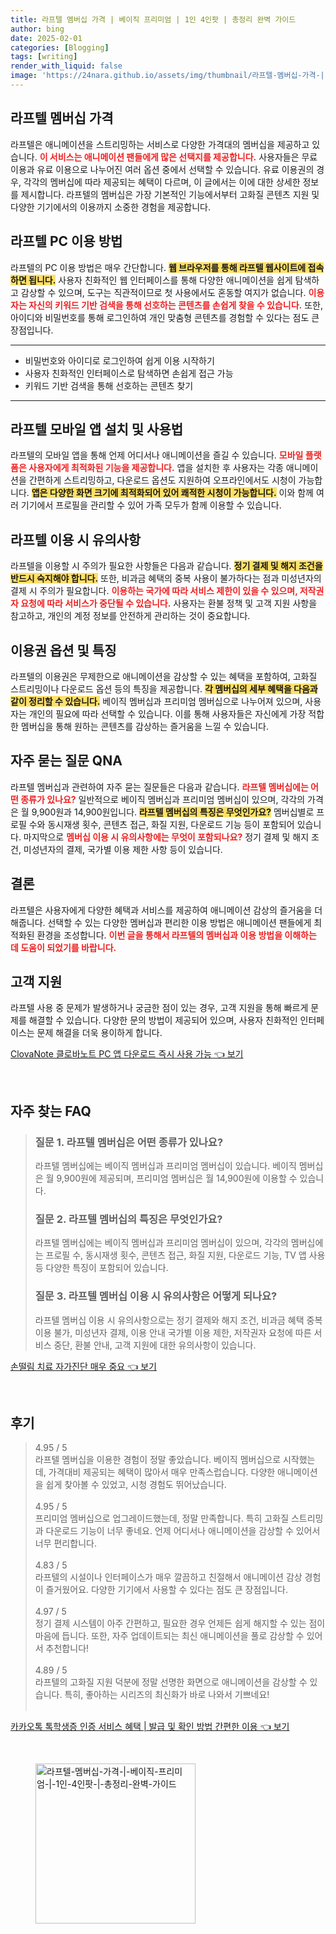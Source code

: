 ```yaml
---
title: 라프텔 멤버십 가격 | 베이직 프리미엄 | 1인 4인팟 | 총정리 완벽 가이드
author: bing
date: 2025-02-01
categories: [Blogging]
tags: [writing]
render_with_liquid: false
image: 'https://24nara.github.io/assets/img/thumbnail/라프텔-멤버십-가격-|-베이직-프리미엄-|-1인-4인팟-|-총정리-완벽-가이드.webp'
---
```



<h2 id='라프텔_멤버십_가격'>라프텔 멤버십 가격</h2>

<p>라프텔은 애니메이션을 스트리밍하는 서비스로 다양한 가격대의 멤버십을 제공하고 있습니다. <b><span style="color: #ee2323;">이 서비스는 애니메이션 팬들에게 많은 선택지를 제공합니다.</span></b> 사용자들은 무료 이용과 유료 이용으로 나누어진 여러 옵션 중에서 선택할 수 있습니다. 유료 이용권의 경우, 각각의 멤버십에 따라 제공되는 혜택이 다르며, 이 글에서는 이에 대한 상세한 정보를 제시합니다. 라프텔의 멤버십은 가장 기본적인 기능에서부터 고화질 콘텐츠 지원 및 다양한 기기에서의 이용까지 소중한 경험을 제공합니다.</p>

<h2 id='라프텔_PC_이용_방법'>라프텔 PC 이용 방법</h2>

<p>라프텔의 PC 이용 방법은 매우 간단합니다. <b><span style="background-color: #ffe066;">웹 브라우저를 통해 라프텔 웹사이트에 접속하면 됩니다.</span></b> 사용자 친화적인 웹 인터페이스를 통해 다양한 애니메이션을 쉽게 탐색하고 감상할 수 있으며, 도구는 직관적이므로 첫 사용에서도 혼동할 여지가 없습니다. <b><span style="color: #ee2323;">이용자는 자신의 키워드 기반 검색을 통해 선호하는 콘텐츠를 손쉽게 찾을 수 있습니다.</span></b> 또한, 아이디와 비밀번호를 통해 로그인하여 개인 맞춤형 콘텐츠를 경험할 수 있다는 점도 큰 장점입니다.</p>

<hr />

<ul>
    <li>비밀번호와 아이디로 로그인하여 쉽게 이용 시작하기</li>
    <li>사용자 친화적인 인터페이스로 탐색하면 손쉽게 접근 가능</li>
    <li>키워드 기반 검색을 통해 선호하는 콘텐츠 찾기</li>
</ul>

<hr />

<h2 id='모바일_앱_설치_및_사용법'>라프텔 모바일 앱 설치 및 사용법</h2>

<p>라프텔의 모바일 앱을 통해 언제 어디서나 애니메이션을 즐길 수 있습니다. <b><span style="color: #ee2323;">모바일 플랫폼은 사용자에게 최적화된 기능을 제공합니다.</span></b> 앱을 설치한 후 사용자는 각종 애니메이션을 간편하게 스트리밍하고, 다운로드 옵션도 지원하여 오프라인에서도 시청이 가능합니다. <b><span style="background-color: #ffe066;">앱은 다양한 화면 크기에 최적화되어 있어 쾌적한 시청이 가능합니다.</span></b> 이와 함께 여러 기기에서 프로필을 관리할 수 있어 가족 모두가 함께 이용할 수 있습니다.</p>

<h2 id='이용_시_유의사항'>라프텔 이용 시 유의사항</h2>

<p>라프텔을 이용할 시 주의가 필요한 사항들은 다음과 같습니다. <b><span style="background-color: #ffe066;">정기 결제 및 해지 조건을 반드시 숙지해야 합니다.</span></b> 또한, 비과금 혜택의 중복 사용이 불가하다는 점과 미성년자의 결제 시 주의가 필요합니다. <b><span style="color: #ee2323;">이용하는 국가에 따라 서비스 제한이 있을 수 있으며, 저작권자 요청에 따라 서비스가 중단될 수 있습니다.</span></b> 사용자는 환불 정책 및 고객 지원 사항을 참고하고, 개인의 계정 정보를 안전하게 관리하는 것이 중요합니다.</p>

<h2 id='이용권_옵션_및_특징'>이용권 옵션 및 특징</h2>

<p>라프텔의 이용권은 무제한으로 애니메이션을 감상할 수 있는 혜택을 포함하여, 고화질 스트리밍이나 다운로드 옵션 등의 특징을 제공합니다. <b><span style="background-color: #ffe066;">각 멤버십의 세부 혜택을 다음과 같이 정리할 수 있습니다.</span></b> 베이직 멤버십과 프리미엄 멤버십으로 나누어져 있으며, 사용자는 개인의 필요에 따라 선택할 수 있습니다. 이를 통해 사용자들은 자신에게 가장 적합한 멤버십을 통해 원하는 콘텐츠를 감상하는 즐거움을 느낄 수 있습니다.</p>

<h2 id='자주_묻는_질문'>자주 묻는 질문 QNA</h2>

<p>라프텔 멤버십과 관련하여 자주 묻는 질문들은 다음과 같습니다. <b><span style="color: #ee2323;">라프텔 멤버십에는 어떤 종류가 있나요?</span></b> 일반적으로 베이직 멤버십과 프리미엄 멤버십이 있으며, 각각의 가격은 월 9,900원과 14,900원입니다. <b><span style="background-color: #ffe066;">라프텔 멤버십의 특징은 무엇인가요?</span></b> 멤버십별로 프로필 수와 동시재생 횟수, 콘텐츠 접근, 화질 지원, 다운로드 기능 등이 포함되어 있습니다. 마지막으로 <b><span style="color: #ee2323;">멤버십 이용 시 유의사항에는 무엇이 포함되나요?</span></b> 정기 결제 및 해지 조건, 미성년자의 결제, 국가별 이용 제한 사항 등이 있습니다.</p>

<h2 id='결론'>결론</h2>

<p>라프텔은 사용자에게 다양한 혜택과 서비스를 제공하여 애니메이션 감상의 즐거움을 더해줍니다. 선택할 수 있는 다양한 멤버십과 편리한 이용 방법은 애니메이션 팬들에게 최적화된 환경을 조성합니다. <b><span style="color: #ee2323;">이번 글을 통해서 라프텔의 멤버십과 이용 방법을 이해하는 데 도움이 되었기를 바랍니다.</span></b></p>

<h2 id='고객_지원'>고객 지원</h2>

<p>라프텔 사용 중 문제가 발생하거나 궁금한 점이 있는 경우, 고객 지원을 통해 빠르게 문제를 해결할 수 있습니다. 다양한 문의 방법이 제공되어 있으며, 사용자 친화적인 인터페이스는 문제 해결을 더욱 용이하게 합니다.</p>


<p><a class="click-button" title="ClovaNote 클로바노트 PC 앱 다운로드 즉시 사용 가능" href="https://24nara.github.io/posts/ClovaNote-%ED%81%B4%EB%A1%9C%EB%B0%94%EB%85%B8%ED%8A%B8-PC-%EC%95%B1-%EB%8B%A4%EC%9A%B4%EB%A1%9C%EB%93%9C-%EC%A6%89%EC%8B%9C-%EC%82%AC%EC%9A%A9-%EA%B0%80%EB%8A%A5/" rel="dofollow">ClovaNote 클로바노트 PC 앱 다운로드 즉시 사용 가능 👈 보기</a></p><br>
<h2 id='자주_찾는_FAQ'>자주 찾는 FAQ</h2>
<div itemscope="" itemtype="https://schema.org/FAQPage"> 
<blockquote> 
<div itemscope="" itemprop="mainEntity" itemtype="https://schema.org/Question"> 
<h3 itemprop="name">질문 1. 라프텔 멤버십은 어떤 종류가 있나요?</h3> 
<div itemscope="" itemprop="acceptedAnswer" itemtype="https://schema.org/Answer"> 
<span itemprop="text"> 
<p>라프텔 멤버십에는 베이직 멤버십과 프리미엄 멤버십이 있습니다. 베이직 멤버십은 월 9,900원에 제공되며, 프리미엄 멤버십은 월 14,900원에 이용할 수 있습니다.</p> 
</span> 
</div> 
</div> 

<div itemscope="" itemprop="mainEntity" itemtype="https://schema.org/Question"> 
<h3 itemprop="name">질문 2. 라프텔 멤버십의 특징은 무엇인가요?</h3> 
<div itemscope="" itemprop="acceptedAnswer" itemtype="https://schema.org/Answer"> 
<span itemprop="text"> 
<p>라프텔 멤버십에는 베이직 멤버십과 프리미엄 멤버십이 있으며, 각각의 멤버십에는 프로필 수, 동시재생 횟수, 콘텐츠 접근, 화질 지원, 다운로드 기능, TV 앱 사용 등 다양한 특징이 포함되어 있습니다.</p> 
</span> 
</div> 
</div> 

<div itemscope="" itemprop="mainEntity" itemtype="https://schema.org/Question"> 
<h3 itemprop="name">질문 3. 라프텔 멤버십 이용 시 유의사항은 어떻게 되나요?</h3> 
<div itemscope="" itemprop="acceptedAnswer" itemtype="https://schema.org/Answer"> 
<span itemprop="text"> 
<p>라프텔 멤버십 이용 시 유의사항으로는 정기 결제와 해지 조건, 비과금 혜택 중복 이용 불가, 미성년자 결제, 이용 안내 국가별 이용 제한, 저작권자 요청에 따른 서비스 중단, 환불 안내, 고객 지원에 대한 유의사항이 있습니다.</p> 
</span> 
</div> 
</div> 
</blockquote> 
</div>
<p><a class="click-button" title="손떨림 치료 자가진단 매우 중요" href="https://24nara.github.io/posts/%EC%86%90%EB%96%A8%EB%A6%BC-%EC%B9%98%EB%A3%8C-%EC%9E%90%EA%B0%80%EC%A7%84%EB%8B%A8-%EB%A7%A4%EC%9A%B0-%EC%A4%91%EC%9A%94/" rel="dofollow">손떨림 치료 자가진단 매우 중요 👈 보기</a></p><br>
<h2 id='후기'>후기</h2>
<div itemscope itemtype="https://schema.org/Product">
  <blockquote>
  <div itemprop="review" itemscope itemtype="https://schema.org/Review">
      <div itemprop="reviewRating" itemscope itemtype="https://schema.org/Rating"> <span itemprop="ratingValue">4.95</span> / <span itemprop="bestRating">5</span> </div>
      <span itemprop="reviewBody">라프텔 멤버십을 이용한 경험이 정말 좋았습니다. 베이직 멤버십으로 시작했는데, 가격대비 제공되는 혜택이 많아서 매우 만족스럽습니다. 다양한 애니메이션을 쉽게 찾아볼 수 있었고, 시청 경험도 뛰어났습니다.</span>
  </div>
  <br>
  <div itemprop="review" itemscope itemtype="https://schema.org/Review">
      <div itemprop="reviewRating" itemscope itemtype="https://schema.org/Rating"> <span itemprop="ratingValue">4.95</span> / <span itemprop="bestRating">5</span> </div>
      <span itemprop="reviewBody">프리미엄 멤버십으로 업그레이드했는데, 정말 만족합니다. 특히 고화질 스트리밍과 다운로드 기능이 너무 좋네요. 언제 어디서나 애니메이션을 감상할 수 있어서 너무 편리합니다.</span>
  </div>
  <br>
  <div itemprop="review" itemscope itemtype="https://schema.org/Review">
      <div itemprop="reviewRating" itemscope itemtype="https://schema.org/Rating"> <span itemprop="ratingValue">4.83</span> / <span itemprop="bestRating">5</span> </div>
      <span itemprop="reviewBody">라프텔의 시설이나 인터페이스가 매우 깔끔하고 친절해서 애니메이션 감상 경험이 즐거웠어요. 다양한 기기에서 사용할 수 있다는 점도 큰 장점입니다.</span>
  </div>
  <br>
  <div itemprop="review" itemscope itemtype="https://schema.org/Review">
      <div itemprop="reviewRating" itemscope itemtype="https://schema.org/Rating"> <span itemprop="ratingValue">4.97</span> / <span itemprop="bestRating">5</span> </div>
      <span itemprop="reviewBody">정기 결제 시스템이 아주 간편하고, 필요한 경우 언제든 쉽게 해지할 수 있는 점이 마음에 듭니다. 또한, 자주 업데이트되는 최신 애니메이션을 풀로 감상할 수 있어서 추천합니다!</span>
  </div>
  <br>
  <div itemprop="review" itemscope itemtype="https://schema.org/Review">
      <div itemprop="reviewRating" itemscope itemtype="https://schema.org/Rating"> <span itemprop="ratingValue">4.89</span> / <span itemprop="bestRating">5</span> </div>
      <span itemprop="reviewBody">라프텔의 고화질 지원 덕분에 정말 선명한 화면으로 애니메이션을 감상할 수 있습니다. 특히, 좋아하는 시리즈의 최신화가 바로 나와서 기쁘네요!</span>
  </div>
  <br>
  </blockquote>
</div>
<p><a class="click-button" title="카카오톡 톡학생증 인증 서비스 혜택 | 발급 및 확인 방법 간편한 이용" href="https://24nara.github.io/posts/%EC%B9%B4%EC%B9%B4%EC%98%A4%ED%86%A1-%ED%86%A1%ED%95%99%EC%83%9D%EC%A6%9D-%EC%9D%B8%EC%A6%9D-%EC%84%9C%EB%B9%84%EC%8A%A4-%ED%98%9C%ED%83%9D-%EB%B0%9C%EA%B8%89-%EB%B0%8F-%ED%99%95%EC%9D%B8-%EB%B0%A9%EB%B2%95-%EA%B0%84%ED%8E%B8%ED%95%9C-%EC%9D%B4%EC%9A%A9/" rel="dofollow">카카오톡 톡학생증 인증 서비스 혜택 | 발급 및 확인 방법 간편한 이용 👈 보기</a></p><br>
<figure class="image"><img src="https://24nara.github.io/assets/img/thumbnail/라프텔-멤버십-가격-|-베이직-프리미엄-|-1인-4인팟-|-총정리-완벽-가이드.webp" alt="라프텔-멤버십-가격-|-베이직-프리미엄-|-1인-4인팟-|-총정리-완벽-가이드" width="256" height="256"></figure>
